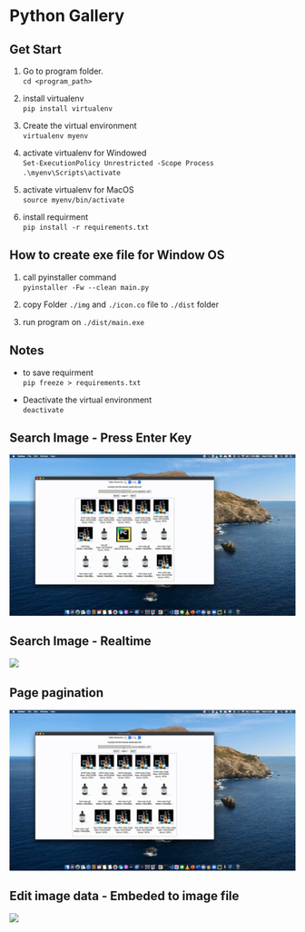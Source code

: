 # Python Gallery

## Get Start
1. Go to program folder. </br>
`cd <program_path>`

2. install virtualenv </br>
`pip install virtualenv`

3. Create the virtual environment </br>
`virtualenv myenv`

4. activate virtualenv for Windowed  </br>
`Set-ExecutionPolicy Unrestricted -Scope Process` </br>
`.\myenv\Scripts\activate`

5. activate virtualenv for MacOS </br>
`source myenv/bin/activate`

6. install requirment </br>
`pip install -r requirements.txt`

## How to create exe file for Window OS

1. call pyinstaller command </br>
`pyinstaller -Fw --clean main.py`

2. copy Folder `./img` and `./icon.co` file to `./dist` folder

3. run program on `./dist/main.exe`

## Notes
- to save requirment </br>
`pip freeze > requirements.txt`

- Deactivate the virtual environment </br>
`deactivate`

## Search Image - Press Enter Key
![](readme/search.gif)

## Search Image - Realtime
![](readme/auto_search.gif)

## Page pagination
![](readme/pagination.gif)

## Edit image data - Embeded to image file
![](readme/edit_info.gif)


